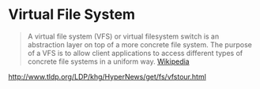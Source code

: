 # Virtual File System

> A virtual file system (VFS) or virtual filesystem switch is an abstraction layer on top of a more concrete file system. The purpose of a VFS is to allow client applications to access different types of concrete file systems in a uniform way.  [Wikipedia]()

http://www.tldp.org/LDP/khg/HyperNews/get/fs/vfstour.html


